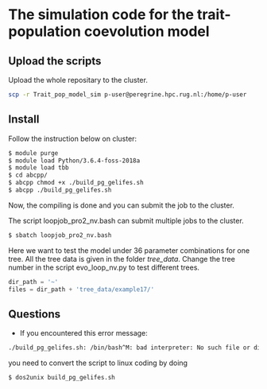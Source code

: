 # The simulation code for the trait-population coevolution model

## Upload the scripts

Upload the whole repositary to the cluster.

```bash
scp -r Trait_pop_model_sim p-user@peregrine.hpc.rug.nl:/home/p-user
```

## Install

Follow the instruction below on cluster:

```bash
$ module purge
$ module load Python/3.6.4-foss-2018a
$ module load tbb
$ cd abcpp/
$ abcpp chmod +x ./build_pg_gelifes.sh
$ abcpp ./build_pg_gelifes.sh
```
Now, the compiling is done and you can submit the job to the cluster.

The script loopjob_pro2_nv.bash can submit multiple jobs to the cluster. 

```bash
$ sbatch loopjob_pro2_nv.bash
```

Here we want to test the model under 36 parameter combinations for one tree.
All the tree data is given in the folder *tree_data*. Change the tree number in the script evo_loop_nv.py to test different trees. 

```python
dir_path = '~'
files = dir_path + 'tree_data/example17/'
```


## Questions

- If you encountered this error message:

```bash
./build_pg_gelifes.sh: /bin/bash^M: bad interpreter: No such file or directory
```

you need to convert the script to linux coding by doing 

```bash
$ dos2unix build_pg_gelifes.sh
```
